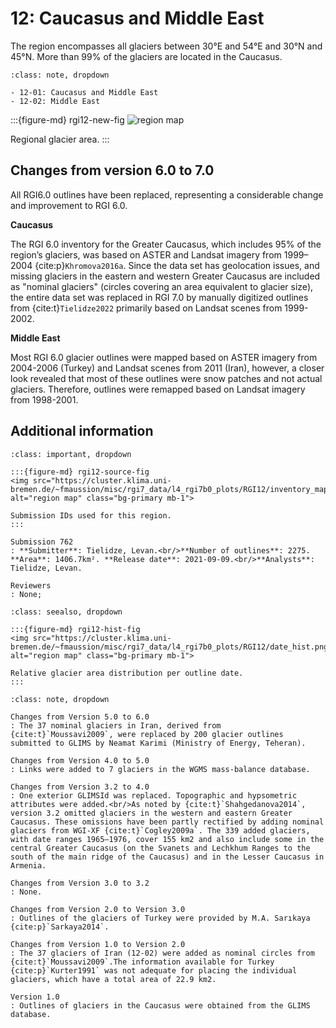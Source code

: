# 12: Caucasus and Middle East

The region encompasses all glaciers between 30°E and 54°E and 30°N and 45°N. More than 99% of the glaciers are located in the Caucasus.

```{admonition} Subregions
:class: note, dropdown

- 12-01: Caucasus and Middle East
- 12-02: Middle East

```

:::{figure-md} rgi12-new-fig
<img src="https://cluster.klima.uni-bremen.de/~fmaussion/misc/rgi7_data/l4_rgi7b0_plots/RGI12/isrgi6_map.jpeg" alt="region map" class="bg-primary mb-1">

Regional glacier area.
:::

## Changes from version 6.0 to 7.0

All RGI6.0 outlines have been replaced, representing a considerable change and improvement to RGI 6.0. 

**Caucasus**

The RGI 6.0 inventory for the Greater Caucasus, which includes 95% of the region’s glaciers, was based on ASTER and Landsat imagery from 1999–2004 {cite:p}`Khromova2016a`. Since the data set has geolocation issues, and missing glaciers in the eastern and western Greater Caucasus are included as "nominal glaciers" (circles covering an area equivalent to glacier size), the entire data set was replaced in RGI 7.0 by manually digitized outlines from {cite:t}`Tielidze2022` primarily based on Landsat scenes from 1999-2002.

**Middle East**

Most RGI 6.0 glacier outlines were mapped based on ASTER imagery from 2004-2006 (Turkey) and Landsat scenes from 2011 (Iran), however, a closer look revealed that most of these outlines were snow patches and not actual glaciers. Therefore, outlines were remapped based on Landsat imagery from 1998-2001.


## Additional information 

```{admonition} Data sources and analysts
:class: important, dropdown

:::{figure-md} rgi12-source-fig
<img src="https://cluster.klima.uni-bremen.de/~fmaussion/misc/rgi7_data/l4_rgi7b0_plots/RGI12/inventory_map.jpeg" alt="region map" class="bg-primary mb-1">

Submission IDs used for this region.
:::

Submission 762
: **Submitter**: Tielidze, Levan.<br/>**Number of outlines**: 2275. **Area**: 1406.7km². **Release date**: 2021-09-09.<br/>**Analysts**: Tielidze, Levan.

Reviewers
: None;

```

```{admonition} Outlines date distribution
:class: seealso, dropdown

:::{figure-md} rgi12-hist-fig
<img src="https://cluster.klima.uni-bremen.de/~fmaussion/misc/rgi7_data/l4_rgi7b0_plots/RGI12/date_hist.png" alt="region map" class="bg-primary mb-1">

Relative glacier area distribution per outline date.
:::

```

```{admonition} Version history
:class: note, dropdown

Changes from Version 5.0 to 6.0
: The 37 nominal glaciers in Iran, derived from {cite:t}`Moussavi2009`, were replaced by 200 glacier outlines submitted to GLIMS by Neamat Karimi (Ministry of Energy, Teheran).

Changes from Version 4.0 to 5.0
: Links were added to 7 glaciers in the WGMS mass-balance database.

Changes from Version 3.2 to 4.0
: One exterior GLIMSId was replaced. Topographic and hypsometric attributes were added.<br/>As noted by {cite:t}`Shahgedanova2014`, version 3.2 omitted glaciers in the western and eastern Greater Caucasus. These omissions have been partly rectified by adding nominal glaciers from WGI-XF {cite:t}`Cogley2009a`. The 339 added glaciers, with date ranges 1965–1976, cover 155 km2 and also include some in the central Greater Caucasus (on the Svanets and Lechkhum Ranges to the south of the main ridge of the Caucasus) and in the Lesser Caucasus in Armenia.

Changes from Version 3.0 to 3.2
: None.

Changes from Version 2.0 to Version 3.0
: Outlines of the glaciers of Turkey were provided by M.A. Sarıkaya {cite:p}`Sarkaya2014`.

Changes from Version 1.0 to Version 2.0
: The 37 glaciers of Iran (12-02) were added as nominal circles from {cite:t}`Moussavi2009`.The information available for Turkey {cite:p}`Kurter1991` was not adequate for placing the individual glaciers, which have a total area of 22.9 km2.

Version 1.0
: Outlines of glaciers in the Caucasus were obtained from the GLIMS database.

```
